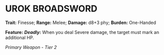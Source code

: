 ﻿# UROK BROADSWORD

**Trait:** Finesse; **Range:** Melee; **Damage:** d8+3 phy; **Burden:** One-Handed

**Feature:** ***Deadly:*** When you deal Severe damage, the target must mark an additional HP.

*Primary Weapon - Tier 2*
